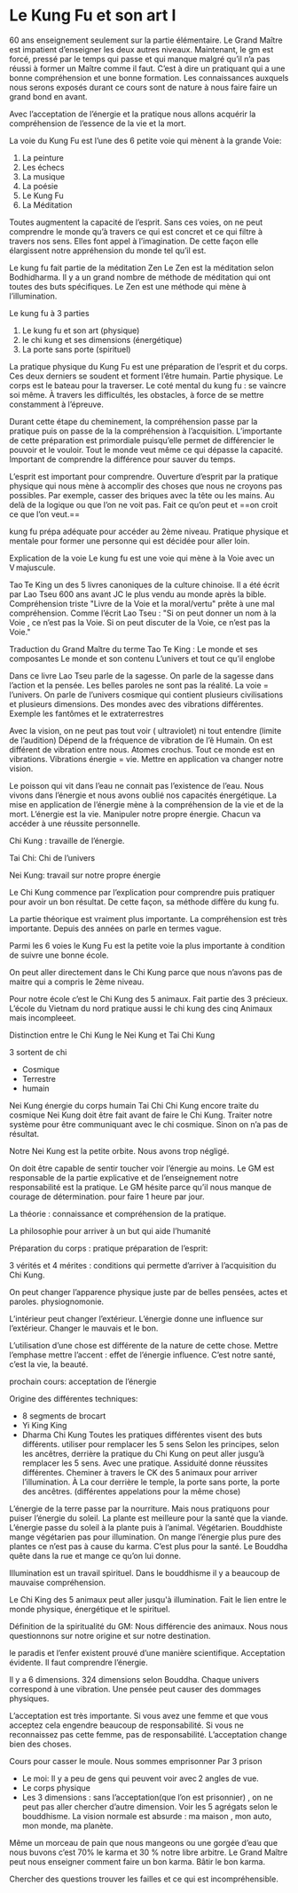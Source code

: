 # Le Kung Fu et son art I

60 ans enseignement seulement sur la partie élémentaire. Le Grand Maître est impatient d’enseigner les deux autres niveaux. Maintenant, le gm est forcé, pressé par le temps qui passe et qui manque malgré qu’il n’a pas réussi à former un Maître comme il faut. C’est à dire un pratiquant qui a une bonne compréhension et une bonne formation. Les connaissances auxquels nous serons exposés durant ce cours sont de nature à nous faire faire un grand bond en avant.

Avec l’acceptation de l’énergie et la pratique nous allons acquérir la compréhension de l’essence de la vie et la mort.

La voie du Kung Fu est l’une des 6 petite voie qui mènent à la grande Voie:
1. La peinture
2. Les échecs
3. La musique
4. La poésie
5. Le Kung Fu
6. La Méditation

Toutes augmentent la capacité de l’esprit. Sans ces voies, on ne peut comprendre le monde qu’à travers ce qui est concret et ce qui filtre à travers nos sens. Elles font appel à l’imagination. De cette façon elle élargissent notre appréhension du monde tel qu’il est.

Le kung fu fait partie de la méditation Zen
Le Zen est la méditation selon Bodhidharma. Il y a un grand nombre de méthode de méditation qui ont toutes des buts spécifiques. Le Zen est une méthode qui mène à l’illumination. 

Le kung fu à 3 parties 
1. Le kung fu et son art (physique)
2. le chi kung et ses dimensions (énergétique)
3. La porte sans porte (spirituel)

La pratique physique du Kung Fu est une préparation de l’esprit et du corps. Ces deux derniers se soudent et forment l’être humain. Partie physique. Le corps est le bateau pour la traverser.
Le coté mental du kung fu : se vaincre soi même. À travers les difficultés, les obstacles, à force de se mettre constamment à l’épreuve. 

Durant cette étape du cheminement, la compréhension passe par la pratique puis on passe de la la compréhension à l’acquisition. L’importante de cette préparation est primordiale puisqu’elle permet de différencier le pouvoir et le vouloir. Tout le monde veut même ce qui dépasse la capacité. Important de comprendre la différence pour sauver du temps.

L’esprit est important pour comprendre. Ouverture d’esprit par la pratique physique qui nous mène à accomplir des choses que nous ne croyons pas possibles. Par exemple, casser des briques avec la tête ou les mains.
Au delà de la logique ou que l’on ne voit pas. 
Fait ce qu’on peut et ==on croit ce que l’on veut.==

kung fu prépa adéquate pour accéder au 2ème niveau.
Pratique physique et mentale pour former une personne qui est décidée pour aller loin. 

Explication de la voie 
Le kung fu est une voie qui mène à la Voie avec un V majuscule.

Tao Te King un des 5 livres canoniques de la culture chinoise. Il a été écrit par Lao Tseu 600 ans avant JC le plus vendu au monde après la bible. Compréhension triste "Livre de la Voie et la moral/vertu" prête à une mal compréhension. Comme l’écrit Lao Tseu : "Si on peut donner un nom à la Voie , ce n’est pas la Voie. Si on peut discuter de la Voie, ce n’est pas la Voie." 

Traduction du Grand Maître du terme Tao Te King :
Le monde et ses composantes 
Le monde et son contenu
L’univers et tout ce qu’il englobe

Dans ce livre Lao Tseu parle de la sagesse. On parle de la sagesse dans l’action et la pensée. Les belles paroles ne sont pas la réalité. La voie = l’univers. 
On parle de l’univers cosmique qui contient plusieurs civilisations et plusieurs dimensions. Des mondes avec des vibrations différentes. Exemple les fantômes et le extraterrestres 

Avec la vision, on ne peut pas tout voir ( ultraviolet) ni tout entendre (limite de l’audition)
Dépend de la fréquence de vibration de l’ê Humain. On est différent de vibration entre nous. Atomes crochus. Tout ce monde est en vibrations. Vibrations énergie = vie. Mettre en application va changer notre vision. 

Le poisson qui vit dans l’eau ne connait pas l’existence de l’eau. 
Nous vivons dans l’énergie et nous avons oublié nos capacités énergétique. 
La mise en application de l’énergie mène à la compréhension de la vie et de la mort. 
L’énergie est la vie.
Manipuler notre propre énergie. Chacun va accéder à une réussite personnelle.

Chi Kung : travaille de l’énergie.

Tai Chi: Chi de l’univers

Nei Kung: travail sur notre propre énergie


Le Chi Kung commence par l’explication pour comprendre puis pratiquer pour avoir un bon résultat. De cette façon, sa méthode diffère du kung fu.

La partie théorique est vraiment plus importante.
La compréhension est très importante. Depuis des années on parle en termes vague. 

Parmi les 6 voies le Kung Fu est la petite voie la plus importante à condition de suivre une bonne école. 

On peut aller directement dans le Chi Kung parce que nous n’avons pas de maitre qui a compris le 2ème niveau. 

Pour notre école c’est le Chi Kung des 5 animaux. Fait partie des 3 précieux.
L’école du Vietnam du nord pratique aussi le chi kung des cinq Animaux mais incompleeet.

Distinction entre le Chi Kung le Nei Kung et Tai Chi Kung

3 sortent de chi
- Cosmique
- Terrestre
- humain

Nei Kung énergie du corps humain
Tai Chi Chi Kung encore traite du cosmique
Nei Kung doit être fait avant de faire le Chi Kung.
Traiter notre système pour être communiquant avec le chi cosmique. Sinon on n’a pas de résultat.

Notre Nei Kung est la petite orbite. Nous avons trop négligé. 

On doit être capable de sentir toucher voir l’énergie au moins.
Le GM est responsable de la partie explicative et de l’enseignement notre responsabilité est la pratique. Le GM hésite parce qu’il nous manque de courage de détermination. pour faire 1 heure par jour. 

La théorie : connaissance et compréhension de la pratique.

La philosophie pour arriver à un but qui aide l’humanité

Préparation du corps : pratique
préparation de l’esprit:

3 vérités et 4 mérites : conditions qui permette d’arriver à l’acquisition du Chi Kung. 

On peut changer l’apparence physique juste par de belles pensées, actes et paroles.
physiognomonie. 

L’intérieur peut changer l’extérieur.
L’énergie donne une influence sur l’extérieur. Changer le mauvais et le bon. 

L’utilisation d’une chose est différente de la nature de cette chose.
Mettre l’emphase mettre l’accent : effet de l’énergie influence. C’est notre santé, c’est la vie, la beauté. 

prochain cours: acceptation de l’énergie

Origine des différentes techniques: 
- 8 segments de brocart
- Yi King King
- Dharma Chi Kung
Toutes les pratiques différentes visent des buts différents. utiliser pour remplacer les 5 sens
Selon les principes, selon les ancêtres, derrière la pratique du Chi Kung on peut aller jusgu’à remplacer les 5 sens. Avec une pratique. Assiduité donne réussites différentes. Cheminer à travers le CK des 5 animaux pour arriver l’illumination. 
À La cour derrière le temple, la porte sans porte, la porte des ancêtres. (différentes appelations pour la même chose)

L’énergie de la terre passe par la nourriture. Mais nous pratiquons pour puiser l’énergie du soleil. La plante est meilleure pour la santé que la viande. L’énergie passe du soleil à la plante puis à l’animal. Végétarien. Bouddhiste mange végétarien pas pour illumination. On mange l’énergie plus pure des plantes ce n’est pas à cause du karma. C’est plus pour la santé. Le Bouddha quête dans la rue et mange ce qu’on lui donne. 

Illumination est un travail spirituel. Dans le bouddhisme il y a beaucoup de mauvaise compréhension. 

Le Chi King des 5 animaux peut aller jusqu'à illumination. Fait le lien entre le monde physique, énergétique et le spirituel. 

Définition de la spiritualité du GM: Nous différencie des animaux. Nous nous questionnons sur notre origine et sur notre destination. 

le paradis et l’enfer existent prouvé d’une manière scientifique. Acceptation évidente. Il faut comprendre l’énergie. 

Il y a 6 dimensions. 324 dimensions selon Bouddha. Chaque univers correspond à une vibration. 
Une pensée peut causer des dommages physiques. 

L’acceptation est très importante. Si vous avez une femme et que vous acceptez cela engendre beaucoup de responsabilité. Si vous ne reconnaissez pas cette femme, pas de responsabilité. L’acceptation change bien des choses. 

Cours pour casser le moule. Nous sommes emprisonner Par 3 prison
- Le moi: Il y a peu de gens qui peuvent voir avec 2 angles de vue. 
- Le corps physique 
- Les 3 dimensions : sans l’acceptation(que l’on est prisonnier) , on ne peut pas aller chercher d’autre dimension. 
Voir les 5 agrégats selon le bouddhisme.
La vision normale est absurde : ma maison , mon auto, mon monde, ma planète. 

Même un morceau de pain que nous mangeons ou une gorgée d’eau que nous buvons c’est 70% le karma et 30 % notre libre arbitre. Le Grand Maître peut nous enseigner comment faire un bon karma. Bâtir le bon karma. 

Chercher des questions trouver les failles et ce qui est incompréhensible. 